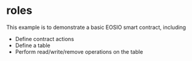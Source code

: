 # roles

This example is to demonstrate a basic EOSIO smart contract, including

- Define contract actions
- Define a table
- Perform read/write/remove operations on the table
